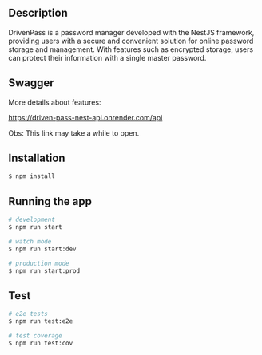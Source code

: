 ## Description

<p>DrivenPass is a password manager developed with the NestJS framework, providing users with a secure and convenient solution for online password storage and management. With features such as encrypted storage, users can protect their information with a single master password.</p>

## Swagger

<p>More details about features:</p>

<a>https://driven-pass-nest-api.onrender.com/api</a>

<p>Obs: This link may take a while to open.</p>


## Installation

```bash
$ npm install
```

## Running the app

```bash
# development
$ npm run start

# watch mode
$ npm run start:dev

# production mode
$ npm run start:prod
```

## Test

```bash
# e2e tests
$ npm run test:e2e

# test coverage
$ npm run test:cov
```